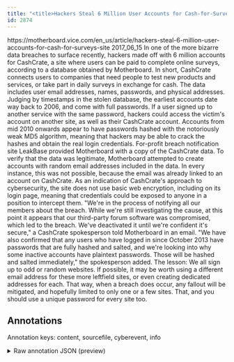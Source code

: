 ```yaml
---
title: "<title>Hackers Steal 6 Million User Accounts for Cash-for-Surveys Site - Motherboard</title>"
id: 2874
---
```


<title>Hackers Steal 6 Million User Accounts for Cash-for-Surveys Site - Motherboard</title>
<source> https://motherboard.vice.com/en_us/article/hackers-steal-6-million-user-accounts-for-cash-for-surveys-site </source>
<date> 2017_06_15 </date>
<text>
 In one of the more bizarre data breaches to surface recently, hackers made off with 6 million accounts for CashCrate, a site where users can be paid to complete online surveys, according to a database obtained by Motherboard.
 In short, CashCrate connects users to companies that need people to test new products and services, or take part in daily surveys in exchange for cash.
 The data includes user email addresses, names, passwords, and physical addresses. 
 Judging by timestamps in the stolen database, the earliest accounts date way back to 2006, and come with full passwords. If a user signed up to another service with the same password, hackers could access the victim's account on another site, as well as their CashCrate account.
 Accounts from mid 2010 onwards appear to have passwords hashed with the notoriously weak MD5 algorithm, meaning that hackers may be able to crack the hashes and obtain the real login credentials.
 For-profit breach notification site LeakBase provided Motherboard with a copy of the CashCrate data. 
 To verify that the data was legitimate, Motherboard attempted to create accounts with random email addresses included in the data. In every instance, this was not possible, because the email was already linked to an account on CashCrate.
 As an indication of CashCrate's approach to cybersecurity, the site does not use basic web encryption, including on its login page, meaning that credentials could be exposed to anyone in a position to intercept them.
 "We're in the process of notifying all our members about the breach. While we're still investigating the cause, at this point it appears that our third-party forum software was compromised, which led to the breach. We've deactivated it until we're confident it's secure," a CashCrate spokesperson told Motherboard in an email.
 "We have also confirmed that any users who have logged in since October 2013 have passwords that are fully hashed and salted, and we're looking into why some inactive accounts have plaintext passwords. Those will be hashed and salted immediately," the spokesperson added.
  The lesson: We all sign up to odd or random websites. If possible, it may be worth using a different email address for these more leftfield sites, or even creating dedicated addresses for each. That way, when a breach does occur, any fallout will be mitigated, and hopefully limited to only one or a few sites. That, and you should use a unique password for every site too.
</text>



## Annotations

Annotation keys: content, sourcefile, cyberevent, info

<details>
<summary>Raw annotation JSON (preview)</summary>

```json
{
  "content": "In one of the more bizarre data breaches to surface recently, hackers made off with 6 million accounts for CashCrate, a site where users can be paid to complete online surveys, according to a database obtained by Motherboard.  In short, CashCrate connects users to companies that need people to test new products and services, or take part in daily surveys in exchange for cash.  The data includes user email addresses, names, passwords, and physical addresses.   Judging by timestamps in the stolen database, the earliest accounts date way back to 2006, and come with full passwords. If a user signed up to another service with the same password, hackers could access the victim's account on another site, as well as their CashCrate account.  Accounts from mid 2010 onwards appear to have passwords hashed with the notoriously weak MD5 algorithm, meaning that hackers may be able to crack the hashes and obtain the real login credentials.  For-profit breach notification site LeakBase provided Motherboard with a copy of the CashCrate data.   To verify that the data was legitimate, Motherboard attempted to create accounts with random email addresses included in the data. In every instance, this was not possible, because the email was already linked to an account on CashCrate.  As an indication of CashCrate's approach to cybersecurity, the site does not use basic web encryption, including on its login page, meaning that credentials could be exposed to anyone in a position to intercept them.  \"We're in the process of notifying all our members about the breach. While we're still investigating the cause, at this point it appears that our third-party forum software was compromised, which led to the breach. We've deactivated it until we're confident it's secure,\" a CashCrate spokesperson told Motherboard in an email.  \"We have also confirmed that any users who have logged in since October 2013 have passwords that are fully hashed and salted, and we're looking into why some inactive accounts have plaintext passwords. Those will be hashed and salted immediately,\" the spokesperson added.   The lesson: We all sign up to odd or random websites. If possible, it may be worth using a different email address for these more leftfield sites, or even creating dedicated addresses for each. That way, when a breach does occur, any fallout will be mitigated, and hopefully limited to only one or a few sites. That, and you should use a unique password for every site too.",
  "sourcefile": "2874.txt",
  "cyberevent": {
    "hopper": [
      {
        "index": 0,
        "relation": "Same",
        "events": [
          {
            "index": "E1",
            "type": "Attack",
            "realis": "Actual",
            "nugget": {
              "startOffset": 28,
              "index": "T1",
              "endOffset": 41,
              "text": "data breaches"
            },
            "argument": [
              {
                "index": "T2",
                "text": "hackers",
                "endOffset": 70,
                "role": {
                  "type": "Attacker"
                },
                "startOffset": 63,
                "type": "Person"
              },
              {
                "index": "T3",
                "text": "6 million",
                "endOffset": 94,
                "role": {
                  "type": "Number-of-Data"
                },
                "startOffset": 85,
                "type": "Number"
              },
              {
                "index": "T4",
                "text": "accounts",
                "endOffset": 103,
                "role": {
                  "type": "Compromised-Data"
                },
                "startOffset": 95,
                "type": "PII"
              },
              {
                "index": "T5",
                "text": "CashCrate",
                "endOffset": 117,
                "role": {
                  "type": "Victim"
                },
       
```
</details>
